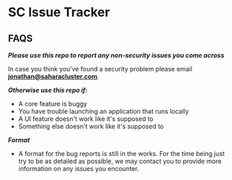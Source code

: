 # SC Issue Tracker

## FAQS

**_Please use this repo to report any non-security issues you come across_** 

In case you think you've found a security problem please email **jonathan@saharacluster.com**.

**_Otherwise use this repo if:_**
 - A core feature is buggy
 - You have trouble launching an application that runs locally
 - A UI feature doesn't work like it's supposed to
 - Something else doesn't work like it's supposed to

**_Format_**
 - A format for the bug reports is still in the works. For the time being just try to be as detailed as possible, we may contact you to provide more information on any issues you encounter.